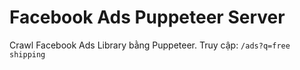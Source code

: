 # Facebook Ads Puppeteer Server

Crawl Facebook Ads Library bằng Puppeteer. Truy cập: `/ads?q=free shipping`